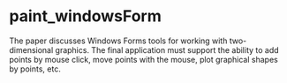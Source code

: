 # paint_windowsForm
The paper discusses Windows Forms tools for working with two-dimensional graphics. The final application must support the ability to add points by mouse click, move points with the mouse, plot graphical shapes by points, etc.
